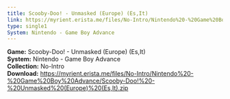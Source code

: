 ```yaml
---
title: Scooby-Doo! - Unmasked (Europe) (Es,It)
link: https://myrient.erista.me/files/No-Intro/Nintendo%20-%20Game%20Boy%20Advance/Scooby-Doo!%20-%20Unmasked%20(Europe)%20(Es,It).zip
type: single1
System: Nintendo - Game Boy Advance
---
```

<b>Game:</b> Scooby-Doo! - Unmasked (Europe) (Es,It)<br>
<b>System:</b> Nintendo - Game Boy Advance<br>
<b>Collection:</b> No-Intro<br>
<b>Download:</b> https://myrient.erista.me/files/No-Intro/Nintendo%20-%20Game%20Boy%20Advance/Scooby-Doo!%20-%20Unmasked%20(Europe)%20(Es,It).zip